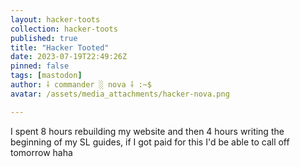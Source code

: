 ```yaml
---
layout: hacker-toots
collection: hacker-toots
published: true
title: "Hacker Tooted"
date: 2023-07-19T22:49:26Z
pinned: false
tags: [mastodon]
author: ⸸ commander ░ nova ⸸ :~$
avatar: /assets/media_attachments/hacker-nova.png

---
```


<p>I spent 8 hours rebuilding my website and then 4 hours writing the beginning of my SL guides, if I got paid for this I&#39;d be able to call off tomorrow haha</p>


